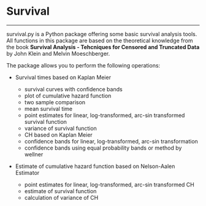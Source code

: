 # Survival
---

survival.py is a Python package offering some basic survival analysis tools. All functions in this package are based on the theoretical knowledge from the book **Survival Analysis - Tehcniques for Censored and Truncated Data** by John Klein and Melvin Moeschberger.

The package allows you to perform the following operations:

- Survival times based on Kaplan Meier
	- survival curves with confidence bands
	- plot of cumulative hazard function
	- two sample comparison
	- mean survival time
	- point estimates for linear, log-transformed, arc-sin transformed survival function
	- variance of survival function
	- CH based on Kaplan Meier
	- confidence bands for linear, log-transformed, arc-sin transformation
	- confidence bands using equal probability bands or method by wellner
	
- Estimate of cumulative hazard function based on Nelson-Aalen Estimator
	- point estimates for linear, log-transformed, arc-sin transformed CH
	- estimate of survival function
	- calculation of variance of CH



